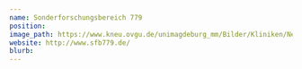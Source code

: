```yaml
---
name: Sonderforschungsbereich 779
position:
image_path: https://www.kneu.ovgu.de/unimagdeburg_mm/Bilder/Kliniken/Neurologie/bildmenue/Forschung/forschungsgruppen/arbeitsgruppen/sfb779_logo-height-191-width-270-p-72644.jpg
website: http://www.sfb779.de/
blurb:
---
```

